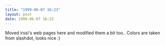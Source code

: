 ```yaml
---
title: "1999-06-07 16:23"
layout: post
date: 1999-06-07 16:23
---
```

Moved irssi's web pages here and modified them a bit too.. Colors are
taken from slashdot, looks nice :)

